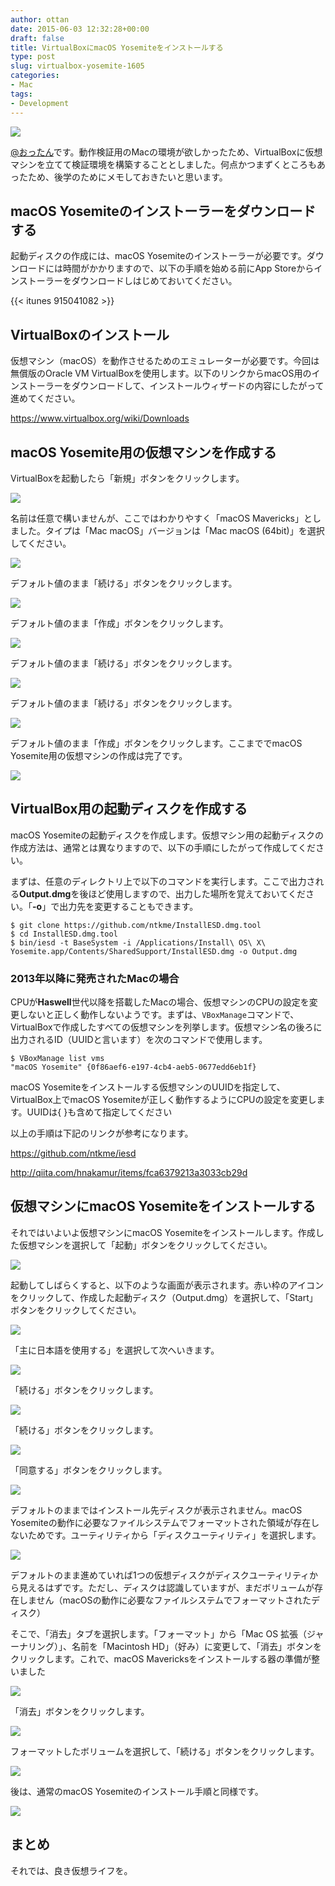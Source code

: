 ```yaml
---
author: ottan
date: 2015-06-03 12:32:28+00:00
draft: false
title: VirtualBoxにmacOS Yosemiteをインストールする
type: post
slug: virtualbox-yosemite-1605
categories:
- Mac
tags:
- Development
---
```


![](/uploads/2015/06/150603-556ed93007238.jpg)






[@おったん](https://twitter.com/ottanxyz)です。動作検証用のMacの環境が欲しかったため、VirtualBoxに仮想マシンを立てて検証環境を構築することとしました。何点かつまずくところもあったため、後学のためにメモしておきたいと思います。





## macOS Yosemiteのインストーラーをダウンロードする





起動ディスクの作成には、macOS Yosemiteのインストーラーが必要です。ダウンロードには時間がかかりますので、以下の手順を始める前にApp Storeからインストーラーをダウンロードしはじめておいてください。



{{< itunes 915041082 >}}



## VirtualBoxのインストール





仮想マシン（macOS）を動作させるためのエミュレーターが必要です。今回は無償版のOracle VM VirtualBoxを使用します。以下のリンクからmacOS用のインストーラーをダウンロードして、インストールウィザードの内容にしたがって進めてください。



https://www.virtualbox.org/wiki/Downloads



## macOS Yosemite用の仮想マシンを作成する





VirtualBoxを起動したら「新規」ボタンをクリックします。





![](/uploads/2015/06/150603-556ed931caf19.png)






名前は任意で構いませんが、ここではわかりやすく「macOS Mavericks」としました。タイプは「Mac macOS」バージョンは「Mac macOS (64bit)」を選択してください。





![](/uploads/2015/06/150603-556ed935014bb.png)






デフォルト値のまま「続ける」ボタンをクリックします。





![](/uploads/2015/06/150603-556ed9389a22f.png)






デフォルト値のまま「作成」ボタンをクリックします。





![](/uploads/2015/06/150603-556ed93d141e6.png)






デフォルト値のまま「続ける」ボタンをクリックします。





![](/uploads/2015/06/150603-556ed940c2b0b.png)






デフォルト値のまま「続ける」ボタンをクリックします。





![](/uploads/2015/06/150603-556ed944c812f.png)






デフォルト値のまま「作成」ボタンをクリックします。ここまででmacOS Yosemite用の仮想マシンの作成は完了です。





![](/uploads/2015/06/150603-556ed94927ee3.png)






## VirtualBox用の起動ディスクを作成する





macOS Yosemiteの起動ディスクを作成します。仮想マシン用の起動ディスクの作成方法は、通常とは異なりますので、以下の手順にしたがって作成してください。





まずは、任意のディレクトリ上で以下のコマンドを実行します。ここで出力される**Output.dmg**を後ほど使用しますので、出力した場所を覚えておいてください。「**-o**」で出力先を変更することもできます。




    
    $ git clone https://github.com/ntkme/InstallESD.dmg.tool
    $ cd InstallESD.dmg.tool
    $ bin/iesd -t BaseSystem -i /Applications/Install\ OS\ X\ Yosemite.app/Contents/SharedSupport/InstallESD.dmg -o Output.dmg





### 2013年以降に発売されたMacの場合





CPUが**Haswell**世代以降を搭載したMacの場合、仮想マシンのCPUの設定を変更しないと正しく動作しないようです。まずは、`VBoxManage`コマンドで、VirtualBoxで作成したすべての仮想マシンを列挙します。仮想マシン名の後ろに出力されるID（UUIDと言います）を次のコマンドで使用します。




    
    $ VBoxManage list vms
    "macOS Yosemite" {0f86aef6-e197-4cb4-aeb5-0677edd6eb1f}





macOS Yosemiteをインストールする仮想マシンのUUIDを指定して、VirtualBox上でmacOS Yosemiteが正しく動作するようにCPUの設定を変更します。UUIDは{ }も含めて指定してください





以上の手順は下記のリンクが参考になります。



https://github.com/ntkme/iesd

http://qiita.com/hnakamur/items/fca6379213a3033cb29d



## 仮想マシンにmacOS Yosemiteをインストールする





それではいよいよ仮想マシンにmacOS Yosemiteをインストールします。作成した仮想マシンを選択して「起動」ボタンをクリックしてください。





![](/uploads/2015/06/150603-556ee0eebd10d.png)






起動してしばらくすると、以下のような画面が表示されます。赤い枠のアイコンをクリックして、作成した起動ディスク（Output.dmg）を選択して、「Start」ボタンをクリックしてください。





![](/uploads/2015/06/150603-556ee0f1bc19c.png)






「主に日本語を使用する」を選択して次へいきます。





![](/uploads/2015/06/150603-556ee0f567269.png)






「続ける」ボタンをクリックします。





![](/uploads/2015/06/150603-556ee0f97d618.png)






「続ける」ボタンをクリックします。





![](/uploads/2015/06/150603-556ee0fea957a.png)






「同意する」ボタンをクリックします。





![](/uploads/2015/06/150603-556ee103bce39.png)






デフォルトのままではインストール先ディスクが表示されません。macOS Yosemiteの動作に必要なファイルシステムでフォーマットされた領域が存在しないためです。ユーティリティから「ディスクユーティリティ」を選択します。





![](/uploads/2015/06/150603-556ee1081ef19.png)






デフォルトのまま進めていれば1つの仮想ディスクがディスクユーティリティから見えるはずです。ただし、ディスクは認識していますが、まだボリュームが存在しません（macOSの動作に必要なファイルシステムでフォーマットされたディスク）





そこで、「消去」タブを選択します。「フォーマット」から「Mac OS 拡張（ジャーナリング）」、名前を「Macintosh HD」（好み）に変更して、「消去」ボタンをクリックします。これで、macOS Mavericksをインストールする器の準備が整いました





![](/uploads/2015/06/150603-556ee10ca868b.png)






「消去」ボタンをクリックします。





![](/uploads/2015/06/150603-556ee1118c590.png)






フォーマットしたボリュームを選択して、「続ける」ボタンをクリックします。





![](/uploads/2015/06/150603-556ee11602aa9.png)






後は、通常のmacOS Yosemiteのインストール手順と同様です。





![](/uploads/2015/06/150603-556ee11ad2eeb.png)






## まとめ





それでは、良き仮想ライフを。
